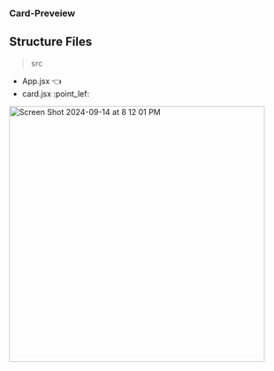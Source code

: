 ### Card-Preveiew

## Structure Files
>src
 - App.jsx :point_left:
 - card.jsx :point_lef:

 <img width="462" alt="Screen Shot 2024-09-14 at 8 12 01 PM" src="https://github.com/user-attachments/assets/c37d5c19-26df-428e-b23b-6b0aaaf765ef">
